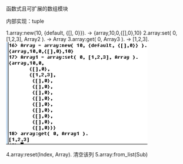 函数式且可扩展的数组模块

内部实现：tuple

1.array:new(10, {default, {[], 0}}). -> {array,10,0,{[],0},10}
2.array:set( 0, [1,2,3], Array2 ). -> Array
3.array:get( 0, Array3 ). -> [1,2,3].
    
![](../../images/screenshot_1534642192915.png)

4.array:reset(Index, Array). 清空该列
5.array:from_list(Sub)